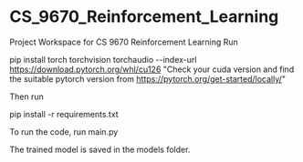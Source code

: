 # CS_9670_Reinforcement_Learning
Project Workspace for CS 9670 Reinforcement Learning
Run 

pip install torch torchvision torchaudio --index-url https://download.pytorch.org/whl/cu126
"Check your cuda version and find the suitable pytorch version from https://pytorch.org/get-started/locally/"


Then run 

pip install -r requirements.txt


To run the code, run main.py

The trained model is saved in the models folder. 